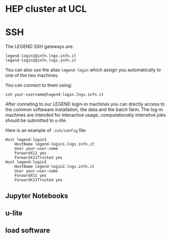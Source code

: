 # HEP cluster at UCL

# SSH
The LEGEND SSH gateways are:

```
legend-login1@infn.lngs.infn.it
legend-login2@infn.lngs.infn.it
```

You can also use the alias `legend-login` which assign you automatically to one of the two machines.


You can connect to them using: 
```console
ssh your-username@legend-login.lngs.infn.it
```

After conneting to our LEGEND login-in machines you can drectly access to the common softaware installation, the data and the batch farm. The log-in machines are intended for interactive usage, computationally intensitve jobs should be submitted to u-lite.

Here is an example of `.ssh/config` file:
```console
Host legend-login1
    HostName legend-login1.lngs.infn.it
    User your-user-name
    ForwardX11 yes
    ForwardX11Trusted yes
Host legend-login2
    HostName legend-login2.lngs.infn.it
    User your-user-name
    ForwardX11 yes
    ForwardX11Trusted yes
```

## Jupyter Notebooks

## u-lite

## load software
